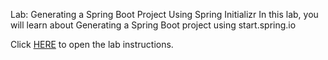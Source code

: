 Lab: Generating a Spring Boot Project Using Spring Initializr
In this lab, you will learn about Generating a Spring Boot project using start.spring.io

Click
[HERE](https://cf-courses-data.static.labs.skills.network/h5VhfKdNd-OVekUGG2XkLw/Create%20your%20Spring%20Boot%20project-v1.md.html)
to open the lab instructions.
